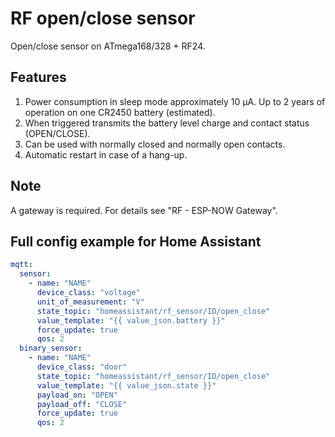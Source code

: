 # RF open/close sensor

Open/close sensor on ATmega168/328 + RF24.

## Features

1. Power consumption in sleep mode approximately 10 μA. Up to 2 years of operation on one CR2450 battery (estimated).
2. When triggered transmits the battery level charge and contact status (OPEN/CLOSE).
3. Can be used with normally closed and normally open contacts.
4. Automatic restart in case of a hang-up.

## Note

A gateway is required. For details see "RF - ESP-NOW Gateway".

## Full config example for Home Assistant

```yml
mqtt:
  sensor:
    - name: "NAME"
      device_class: "voltage"
      unit_of_measurement: "V"
      state_topic: "homeassistant/rf_sensor/ID/open_close"
      value_template: "{{ value_json.battery }}"
      force_update: true
      qos: 2
  binary_sensor:
    - name: "NAME"
      device_class: "door"
      state_topic: "homeassistant/rf_sensor/ID/open_close"
      value_template: "{{ value_json.state }}"
      payload_on: "OPEN"
      payload_off: "CLOSE"
      force_update: true
      qos: 2
```
